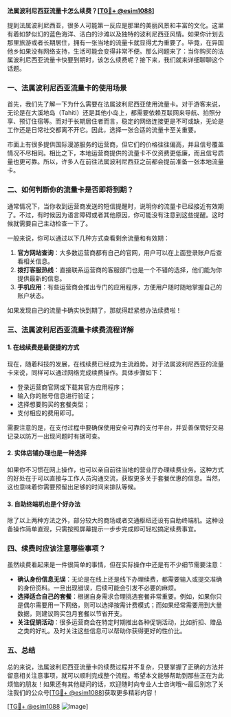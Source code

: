 **法属波利尼西亚流量卡怎么续费？[[TG💪+ @esim1088](https://t.me/s/esim1088)]**

提到法属波利尼西亚，很多人可能第一反应是那里的美丽风景和丰富的文化。这里有着如梦似幻的蓝色海洋、洁白的沙滩以及独特的波利尼西亚风情。如果你计划去那里旅游或者长期居住，拥有一张当地的流量卡就显得尤为重要了。毕竟，在异国他乡如果没有网络支持，生活可能会变得非常不便。那么问题来了：当你购买的法属波利尼西亚流量卡快要到期时，该怎么续费呢？接下来，我们就来详细聊聊这个话题。

### 一、法属波利尼西亚流量卡的使用场景

首先，我们先了解一下为什么需要在法属波利尼西亚使用流量卡。对于游客来说，无论是在大溪地岛（Tahiti）还是其他小岛上，都需要依赖互联网来导航、拍照分享、预订住宿等。而对于长期居住者而言，稳定的网络连接更是不可或缺，无论是工作还是日常社交都离不开它。因此，选择一张合适的流量卡至关重要。

市面上有很多提供国际漫游服务的运营商，但它们的价格往往偏高，并且信号覆盖情况不尽相同。相比之下，本地运营商提供的流量卡不仅资费更低廉，而且信号质量也更可靠。所以，许多人在前往法属波利尼西亚之前都会提前准备一张本地流量卡。

### 二、如何判断你的流量卡是否即将到期？

通常情况下，当你收到运营商发送的短信提醒时，说明你的流量卡已经接近有效期了。不过，有时候因为语言障碍或者其他原因，你可能没有注意到这些提醒。这时候就需要自己主动检查一下了。

一般来说，你可以通过以下几种方式查看剩余流量和有效期：

1. **官方网站查询**：大多数运营商都有自己的官网，用户可以在上面登录账户后查看相关信息。
2. **拨打客服热线**：直接联系运营商的客服部门也是一个不错的选择，他们能为你提供最新的信息。
3. **手机应用**：有些运营商会推出专门的应用程序，方便用户随时随地掌握自己的账户状态。

如果发现自己的流量卡确实快到期了，那就得赶紧想办法续费啦！

### 三、法属波利尼西亚流量卡续费流程详解

#### 1. 在线续费是最便捷的方式

现在，随着科技的发展，在线续费已经成为主流趋势。对于法属波利尼西亚的流量卡来说，同样可以通过网络完成续费操作。具体步骤如下：

- 登录运营商官网或下载其官方应用程序；
- 输入你的账号信息进行验证；
- 选择想要购买的套餐类型；
- 支付相应的费用即可。

需要注意的是，在支付过程中要确保使用安全可靠的支付平台，并妥善保管好交易记录以防万一出现问题时有据可查。

#### 2. 实体店铺办理也是一种选择

如果你不习惯在网上操作，也可以亲自前往当地的营业厅办理续费业务。这种方式的好处在于可以直接与工作人员沟通交流，获取更多关于套餐优惠的信息。当然，这也意味着你需要预留出足够的时间来排队等候。

#### 3. 自助终端机也是个好办法

除了以上两种方法之外，部分较大的商场或者交通枢纽还设有自助终端机。这种设备操作简单直观，只需按照屏幕提示一步步完成即可轻松搞定续费事宜。

### 四、续费时应该注意哪些事项？

虽然续费看起来是一件很简单的事情，但在实际操作中还是有不少细节需要注意：

- **确认身份信息无误**：无论是在线上还是线下办理续费，都需要输入或提交准确的身份资料。一旦出现错误，后续可能会引发不必要的麻烦。
- **选择适合自己的套餐**：根据自身需求合理挑选套餐非常重要。例如，如果你只是偶尔需要用一下网络，则可以选择按需计费模式；而如果经常需要用到大量数据，则建议购买包月套餐以节省开支。
- **关注促销活动**：很多运营商会在特定时期推出各种促销活动，比如折扣、赠品之类的好礼。及时关注这些信息可以帮助你获得更好的性价比。

### 五、总结

总的来说，法属波利尼西亚流量卡的续费过程并不复杂，只要掌握了正确的方法并留意相关注意事项，就可以顺利完成整个流程。希望本文能够帮助到那些正在为此烦恼的朋友！如果还有其他疑问的话，欢迎随时向专业人士咨询哦～最后别忘了关注我们的公众号[[TG💪+ @esim1088](https://t.me/s/esim1088)]获取更多精彩内容！

[[TG💪+ @esim1088](https://t.me/s/esim1088) ![Image](https://i.postimg.cc/4NQfJmqS/Snipaste-2025-05-13-00-14-12.png)]